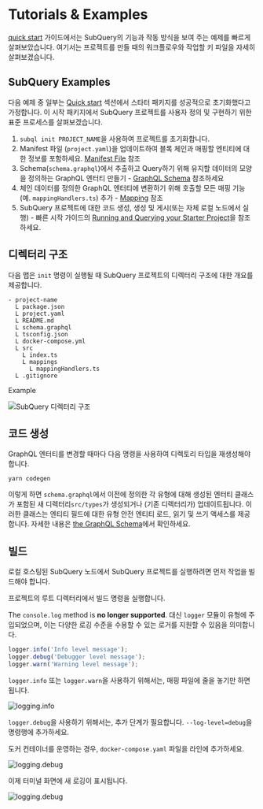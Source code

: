 # Tutorials & Examples

[quick start](/quickstart/quickstart.md) 가이드에서는 SubQuery의 기능과 작동 방식을 보여 주는 예제를 빠르게 살펴보았습니다. 여기서는 프로젝트를 만들 때의 워크플로우와 작업할 키 파일을 자세히 살펴보겠습니다.

## SubQuery Examples
다음 예제 중 일부는 [Quick start](../quickstart/quickstart.md) 섹션에서 스타터 패키지를 성공적으로 초기화했다고 가정합니다. 이 시작 패키지에서 SubQuery 프로젝트를 사용자 정의 및 구현하기 위한 표준 프로세스를 살펴보겠습니다.

1. `subql init PROJECT_NAME`을 사용하여 프로젝트를 초기화합니다.
2. Manifest 파일 (`project.yaml`)을 업데이트하여 블록 체인과 매핑할 엔티티에 대한 정보를 포함하세요. [Manifest File](./manifest.md) 참조
3. Schema(`schema.graphql`)에서 추출하고 Query하기 위해 유지할 데이터의 모양을 정의하는 GraphQL 엔터티 만들기 - [GraphQL Schema](./graphql.md) 참조하세요
4. 체인 데이터를 정의한 GraphQL 엔터티에 변환하기 위해 호출할 모든 매핑 기능(예. `mappingHandlers.ts`) 추가 - [Mapping](./mapping.md) 참조
5. SubQuery 프로젝트에 대한 코드 생성, 생성 및 게시(또는 자체 로컬 노드에서 실행) - 빠른 시작 가이드의 [Running and Querying your Starter Project](./quickstart.md#running-and-querying-your-starter-project)을 참조하세요.

## 디렉터리 구조

다음 맵은 `init` 명령이 실행될 때 SubQuery 프로젝트의 디렉터리 구조에 대한 개요를 제공합니다.

```
- project-name
  L package.json
  L project.yaml
  L README.md
  L schema.graphql
  L tsconfig.json
  L docker-compose.yml
  L src
    L index.ts
    L mappings
      L mappingHandlers.ts
  L .gitignore
```

Example

![SubQuery 디렉터리 구조](/assets/img/subQuery_directory_stucture.png)

## 코드 생성

GraphQL 엔터티를 변경할 때마다 다음 명령을 사용하여 디렉토리 타입을 재생성해야 합니다.

```
yarn codegen
```

이렇게 하면 `schema.graphql`에서 이전에 정의한 각 유형에 대해 생성된 엔터티 클래스가 포함된 새 디렉터리`src/types`가 생성되거나 (기존 디렉터리가) 업데이트됩니다. 이러한 클래스는 엔티티 필드에 대한 유형 안전 엔티티 로드, 읽기 및 쓰기 액세스를 제공합니다. 자세한 내용은 [the GraphQL Schema](./graphql.md)에서 확인하세요.

## 빌드

로컬 호스팅된 SubQuery 노드에서 SubQuery 프로젝트를 실행하려면 먼저 작업을 빌드해야 합니다.

프로젝트의 루트 디렉터리에서 빌드 명령을 실행합니다.

<CodeGroup> The `console.log` method is **no longer supported**. 대신 `logger` 모듈이 유형에 주입되었으며, 이는 다양한 로깅 수준을 수용할 수 있는 로거를 지원할 수 있음을 의미합니다.

```typescript
logger.info('Info level message');
logger.debug('Debugger level message');
logger.warn('Warning level message');
```

`logger.info` 또는 `logger.warn`을 사용하기 위해서는, 매핑 파일에 줄을 놓기만 하면 됩니다.

![logging.info](/assets/img/logging_info.png)

`logger.debug`을 사용하기 위해서는, 추가 단계가 필요합니다. `--log-level=debug`을 명령행에 추가하세요.

도커 컨테이너를 운영하는 경우, `docker-compose.yaml` 파일을 라인에 추가하세요.

![logging.debug](/assets/img/logging_debug.png)

이제 터미널 화면에 새 로깅이 표시됩니다.

![logging.debug](/assets/img/subquery_logging.png)
